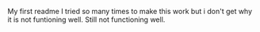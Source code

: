 My first readme
I tried so many times to make this work but i don't get why it is not funtioning well.
Still not functioning well.
